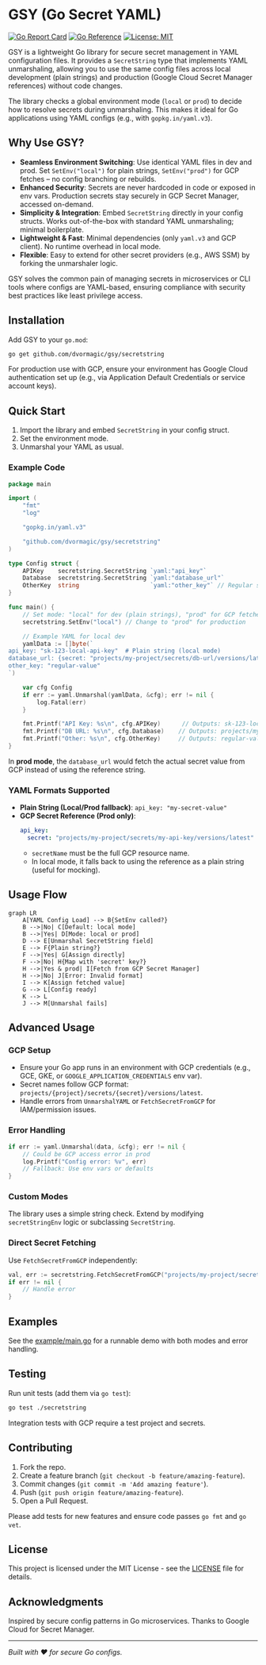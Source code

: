 # GSY (Go Secret YAML)

[![Go Report Card](https://goreportcard.com/badge/github.com/dvormagic/gsy)](https://goreportcard.com/report/github.com/dvormagic/gsy)
[![Go Reference](https://pkg.go.dev/badge/github.com/dvormagic/gsy.svg)](https://pkg.go.dev/github.com/dvormagic/gsy)
[![License: MIT](https://img.shields.io/badge/License-MIT-yellow.svg)](https://opensource.org/licenses/MIT)

GSY is a lightweight Go library for secure secret management in YAML configuration files. It provides a `SecretString` type that implements YAML unmarshaling, allowing you to use the same config files across local development (plain strings) and production (Google Cloud Secret Manager references) without code changes.

The library checks a global environment mode (`local` or `prod`) to decide how to resolve secrets during unmarshaling. This makes it ideal for Go applications using YAML configs (e.g., with `gopkg.in/yaml.v3`).

## Why Use GSY?

- **Seamless Environment Switching**: Use identical YAML files in dev and prod. Set `SetEnv("local")` for plain strings, `SetEnv("prod")` for GCP fetches – no config branching or rebuilds.
- **Enhanced Security**: Secrets are never hardcoded in code or exposed in env vars. Production secrets stay securely in GCP Secret Manager, accessed on-demand.
- **Simplicity & Integration**: Embed `SecretString` directly in your config structs. Works out-of-the-box with standard YAML unmarshaling; minimal boilerplate.
- **Lightweight & Fast**: Minimal dependencies (only `yaml.v3` and GCP client). No runtime overhead in local mode.
- **Flexible**: Easy to extend for other secret providers (e.g., AWS SSM) by forking the unmarshaler logic.

GSY solves the common pain of managing secrets in microservices or CLI tools where configs are YAML-based, ensuring compliance with security best practices like least privilege access.

## Installation

Add GSY to your `go.mod`:

```bash
go get github.com/dvormagic/gsy/secretstring
```

For production use with GCP, ensure your environment has Google Cloud authentication set up (e.g., via Application Default Credentials or service account keys).

## Quick Start

1. Import the library and embed `SecretString` in your config struct.
2. Set the environment mode.
3. Unmarshal your YAML as usual.

### Example Code

```go
package main

import (
	"fmt"
	"log"

	"gopkg.in/yaml.v3"

	"github.com/dvormagic/gsy/secretstring"
)

type Config struct {
	APIKey    secretstring.SecretString `yaml:"api_key"`
	Database  secretstring.SecretString `yaml:"database_url"`
	OtherKey  string                    `yaml:"other_key"` // Regular string for non-secrets
}

func main() {
	// Set mode: "local" for dev (plain strings), "prod" for GCP fetches
	secretstring.SetEnv("local") // Change to "prod" for production

	// Example YAML for local dev
	yamlData := []byte(`
api_key: "sk-123-local-api-key"  # Plain string (local mode)
database_url: {secret: "projects/my-project/secrets/db-url/versions/latest"}  # GCP ref (ignored in local, fetched in prod)
other_key: "regular-value"
`)

	var cfg Config
	if err := yaml.Unmarshal(yamlData, &cfg); err != nil {
		log.Fatal(err)
	}

	fmt.Printf("API Key: %s\n", cfg.APIKey)      // Outputs: sk-123-local-api-key
	fmt.Printf("DB URL: %s\n", cfg.Database)    // Outputs: projects/my-project/secrets/db-url/versions/latest (local mode)
	fmt.Printf("Other: %s\n", cfg.OtherKey)     // Outputs: regular-value
}
```

In **prod mode**, the `database_url` would fetch the actual secret value from GCP instead of using the reference string.

### YAML Formats Supported

- **Plain String (Local/Prod fallback)**: `api_key: "my-secret-value"`
- **GCP Secret Reference (Prod only)**:
  ```yaml
  api_key:
    secret: "projects/my-project/secrets/my-api-key/versions/latest"
  ```
  - `secretName` must be the full GCP resource name.
  - In local mode, it falls back to using the reference as a plain string (useful for mocking).

## Usage Flow

```mermaid
graph LR
    A[YAML Config Load] --> B{SetEnv called?}
    B -->|No| C[Default: local mode]
    B -->|Yes| D[Mode: local or prod]
    D --> E[Unmarshal SecretString field]
    E --> F{Plain string?}
    F -->|Yes| G[Assign directly]
    F -->|No| H{Map with 'secret' key?}
    H -->|Yes & prod| I[Fetch from GCP Secret Manager]
    H -->|No| J[Error: Invalid format]
    I --> K[Assign fetched value]
    G --> L[Config ready]
    K --> L
    J --> M[Unmarshal fails]
```

## Advanced Usage

### GCP Setup

- Ensure your Go app runs in an environment with GCP credentials (e.g., GCE, GKE, or `GOOGLE_APPLICATION_CREDENTIALS` env var).
- Secret names follow GCP format: `projects/{project}/secrets/{secret}/versions/latest`.
- Handle errors from `UnmarshalYAML` or `FetchSecretFromGCP` for IAM/permission issues.

### Error Handling

```go
if err := yaml.Unmarshal(data, &cfg); err != nil {
    // Could be GCP access error in prod
    log.Printf("Config error: %v", err)
    // Fallback: Use env vars or defaults
}
```

### Custom Modes

The library uses a simple string check. Extend by modifying `secretStringEnv` logic or subclassing `SecretString`.

### Direct Secret Fetching

Use `FetchSecretFromGCP` independently:

```go
val, err := secretstring.FetchSecretFromGCP("projects/my-project/secrets/my-secret/versions/latest")
if err != nil {
    // Handle error
}
```

## Examples

See the [example/main.go](example/main.go) for a runnable demo with both modes and error handling.

## Testing

Run unit tests (add them via `go test`):

```bash
go test ./secretstring
```

Integration tests with GCP require a test project and secrets.

## Contributing

1. Fork the repo.
2. Create a feature branch (`git checkout -b feature/amazing-feature`).
3. Commit changes (`git commit -m 'Add amazing feature'`).
4. Push (`git push origin feature/amazing-feature`).
5. Open a Pull Request.

Please add tests for new features and ensure code passes `go fmt` and `go vet`.

## License

This project is licensed under the MIT License - see the [LICENSE](LICENSE) file for details.

## Acknowledgments

Inspired by secure config patterns in Go microservices. Thanks to Google Cloud for Secret Manager.

---

_Built with ❤️ for secure Go configs._
